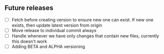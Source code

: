 ## Future releases
- [ ] Fetch before creating version to ensure new one can exist. If new one exists, then update latest version from origin
- [ ] Move release to individual commit always
- [ ] Handle whenever we have only changes that contain new files, currently this doesn't work
- [ ] Adding BETA and ALPHA versioning